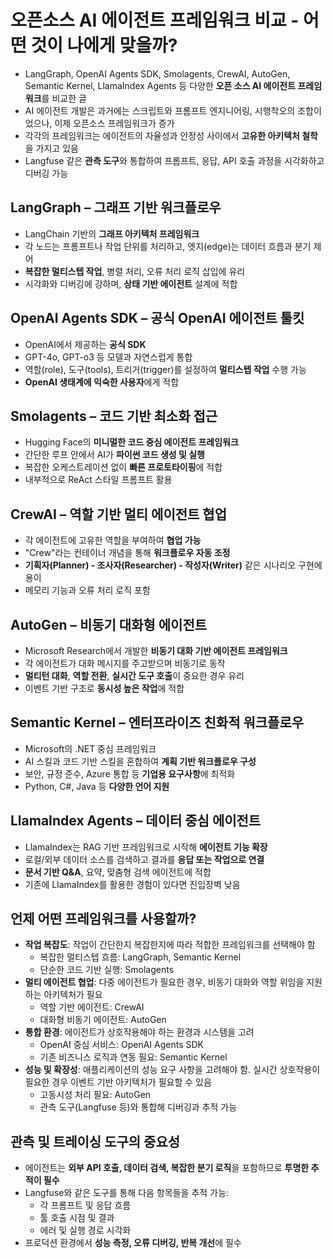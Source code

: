 # 오픈소스 AI 에이전트 프레임워크 비교 - 어떤 것이 나에게 맞을까?


* LangGraph, OpenAI Agents SDK, Smolagents, CrewAI, AutoGen, Semantic Kernel, LlamaIndex Agents 등 다양한 **오픈 소스 AI 에이전트 프레임워크**를 비교한 글
* AI 에이전트 개발은 과거에는 스크립트와 프롬프트 엔지니어링, 시행착오의 조합이었으나, 이제 오픈소스 프레임워크가 증가
* 각각의 프레임워크는 에이전트의 자율성과 안정성 사이에서 **고유한 아키텍처 철학**을 가지고 있음
* Langfuse 같은 **관측 도구**와 통합하여 프롬프트, 응답, API 호출 과정을 시각화하고 디버깅 가능

LangGraph – 그래프 기반 워크플로우
------------------------

* LangChain 기반의 **그래프 아키텍처 프레임워크**
* 각 노드는 프롬프트나 작업 단위를 처리하고, 엣지(edge)는 데이터 흐름과 분기 제어
* **복잡한 멀티스텝 작업**, 병렬 처리, 오류 처리 로직 삽입에 유리
* 시각화와 디버깅에 강하며, **상태 기반 에이전트** 설계에 적합

OpenAI Agents SDK – 공식 OpenAI 에이전트 툴킷
-------------------------------------

* OpenAI에서 제공하는 **공식 SDK**
* GPT-4o, GPT-o3 등 모델과 자연스럽게 통합
* 역할(role), 도구(tools), 트리거(trigger)를 설정하여 **멀티스텝 작업** 수행 가능
* **OpenAI 생태계에 익숙한 사용자**에게 적합

Smolagents – 코드 기반 최소화 접근
-------------------------

* Hugging Face의 **미니멀한 코드 중심 에이전트 프레임워크**
* 간단한 루프 안에서 AI가 **파이썬 코드 생성 및 실행**
* 복잡한 오케스트레이션 없이 **빠른 프로토타이핑**에 적합
* 내부적으로 ReAct 스타일 프롬프트 활용

CrewAI – 역할 기반 멀티 에이전트 협업
-------------------------

* 각 에이전트에 고유한 역할을 부여하여 **협업 가능**
* "Crew"라는 컨테이너 개념을 통해 **워크플로우 자동 조정**
* **기획자(Planner) - 조사자(Researcher) - 작성자(Writer)** 같은 시나리오 구현에 용이
* 메모리 기능과 오류 처리 로직 포함

AutoGen – 비동기 대화형 에이전트
----------------------

* Microsoft Research에서 개발한 **비동기 대화 기반 에이전트 프레임워크**
* 각 에이전트가 대화 메시지를 주고받으며 비동기로 동작
* **멀티턴 대화**, **역할 전환**, **실시간 도구 호출**이 중요한 경우 유리
* 이벤트 기반 구조로 **동시성 높은 작업**에 적합

Semantic Kernel – 엔터프라이즈 친화적 워크플로우
----------------------------------

* Microsoft의 .NET 중심 프레임워크
* AI 스킬과 코드 기반 스킬을 혼합하여 **계획 기반 워크플로우 구성**
* 보안, 규정 준수, Azure 통합 등 **기업용 요구사항**에 최적화
* Python, C#, Java 등 **다양한 언어 지원**

LlamaIndex Agents – 데이터 중심 에이전트
-------------------------------

* LlamaIndex는 RAG 기반 프레임워크로 시작해 **에이전트 기능 확장**
* 로컬/외부 데이터 소스를 검색하고 결과를 **응답 또는 작업으로 연결**
* **문서 기반 Q&A**, 요약, 맞춤형 검색 에이전트에 적합
* 기존에 LlamaIndex를 활용한 경험이 있다면 진입장벽 낮음

언제 어떤 프레임워크를 사용할까?
------------------

* **작업 복잡도**: 작업이 간단한지 복잡한지에 따라 적합한 프레임워크를 선택해야 함
  + 복잡한 멀티스텝 흐름: LangGraph, Semantic Kernel
  + 단순한 코드 기반 실행: Smolagents
* **멀티 에이전트 협업**: 다중 에이전트가 필요한 경우, 비동기 대화와 역할 위임을 지원하는 아키텍처가 필요
  + 역할 기반 에이전트: CrewAI
  + 대화형 비동기 에이전트: AutoGen
* **통합 환경**: 에이전트가 상호작용해야 하는 환경과 시스템을 고려
  + OpenAI 중심 서비스: OpenAI Agents SDK
  + 기존 비즈니스 로직과 연동 필요: Semantic Kernel
* **성능 및 확장성**: 애플리케이션의 성능 요구 사항을 고려해야 함. 실시간 상호작용이 필요한 경우 이벤트 기반 아키텍처가 필요할 수 있음
  + 고동시성 처리 필요: AutoGen
  + 관측 도구(Langfuse 등)와 통합해 디버깅과 추적 가능

관측 및 트레이싱 도구의 중요성
-----------------

* 에이전트는 **외부 API 호출, 데이터 검색, 복잡한 분기 로직**을 포함하므로 **투명한 추적이 필수**
* Langfuse와 같은 도구를 통해 다음 항목들을 추적 가능:
  + 각 프롬프트 및 응답 흐름
  + 툴 호출 시점 및 결과
  + 에러 및 실행 경로 시각화
* 프로덕션 환경에서 **성능 측정, 오류 디버깅, 반복 개선**에 필수

